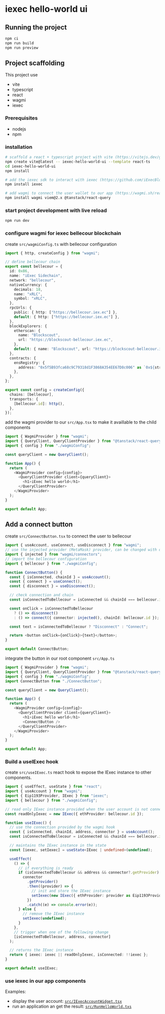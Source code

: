 # iexec hello-world ui

## Running the project

```sh
npm ci
npm run build
npm run preview
```

## Project scaffolding

This project use

- vite
- typescript
- react
- wagmi
- iexec

### Prerequisites

- nodejs
- npm

### installation

```sh
# scaffold a react + typescript project with vite (https://vitejs.dev/guide/)
npm create vite@latest -- iexec-hello-world-ui --template react-ts
cd iexec-hello-world-ui
npm install

# add the iexec sdk to interact with iexec (https://github.com/iExecBlockchainComputing/iexec-sdk/blob/master/docs/README.md)
npm install iexec

# add wagmi to connect the user wallet to our app (https://wagmi.sh/react/getting-started#manual-installation)
npm install wagmi viem@2.x @tanstack/react-query
```

### start project development with live reload

```sh
npm run dev
```

### configure wagmi for iexec bellecour blockchain

create `src/wagmiConfig.ts` with bellecour configuration

```ts
import { http, createConfig } from "wagmi";

// define bellecour chain
export const bellecour = {
  id: 0x86,
  name: "iExec Sidechain",
  network: "bellecour",
  nativeCurrency: {
    decimals: 18,
    name: "xRLC",
    symbol: "xRLC",
  },
  rpcUrls: {
    public: { http: ["https://bellecour.iex.ec"] },
    default: { http: ["https://bellecour.iex.ec"] },
  },
  blockExplorers: {
    etherscan: {
      name: "Blockscout",
      url: "https://blockscout-bellecour.iex.ec",
    },
    default: { name: "Blockscout", url: "https://blockscout-bellecour.iex.ec" },
  },
  contracts: {
    ensRegistry: {
      address: "0x5f5B93fca68c9C79318d1F3868A354EE67D8c006" as `0x${string}`,
    },
  },
};

export const config = createConfig({
  chains: [bellecour],
  transports: {
    [bellecour.id]: http(),
  },
});
```

add the wagmi provider to our `src/App.tsx` to make it availlable to the child components

```ts
import { WagmiProvider } from "wagmi";
import { QueryClient, QueryClientProvider } from "@tanstack/react-query";
import { config } from "./wagmiConfig";

const queryClient = new QueryClient();

function App() {
  return (
    <WagmiProvider config={config}>
      <QueryClientProvider client={queryClient}>
        <h1>iExec hello world</h1>
      </QueryClientProvider>
    </WagmiProvider>
  );
}

export default App;
```

## Add a connect button

create `src/ConnectButton.tsx` to connect the user to bellecour

```ts
import { useAccount, useConnect, useDisconnect } from "wagmi";
// use the injected provider (MetaMask) provider, can be changed with other connectors
import { injected } from "wagmi/connectors";
// import the bellecour configuration
import { bellecour } from "./wagmiConfig";

function ConnectButton() {
  const { isConnected, chainId } = useAccount();
  const { connect } = useConnect();
  const { disconnect } = useDisconnect();

  // check connection and chain
  const isConnectedToBellecour = isConnected && chainId === bellecour.id;

  const onClick = isConnectedToBellecour
    ? () => disconnect()
    : () => connect({ connector: injected(), chainId: bellecour.id });

  const text = isConnectedToBellecour ? "Disconnect" : "Connect";

  return <button onClick={onClick}>{text}</button>;
}

export default ConnectButton;
```

integrate the button in our root component `src/App.ts`

```ts
import { WagmiProvider } from "wagmi";
import { QueryClient, QueryClientProvider } from "@tanstack/react-query";
import { config } from "./wagmiConfig";
import ConnectButton from "./ConnectButton";

const queryClient = new QueryClient();

function App() {
  return (
    <WagmiProvider config={config}>
      <QueryClientProvider client={queryClient}>
        <h1>iExec hello world</h1>
        <ConnectButton />
      </QueryClientProvider>
    </WagmiProvider>
  );
}

export default App;
```

### Build a useIExec hook

create `src/useIExec.ts` react hook to expose the IExec instance to other components.

```ts
import { useEffect, useState } from "react";
import { useAccount } from "wagmi";
import { Eip1193Provider, IExec } from "iexec";
import { bellecour } from "./wagmiConfig";

// read only IExec instance provided when the user account is not connected
const readOnlyIexec = new IExec({ ethProvider: bellecour.id });

function useIExec() {
  // use the connection provided by the wagmi hook
  const { isConnected, chainId, address, connector } = useAccount();
  const isConnectedToBellecour = isConnected && chainId === bellecour.id;

  // maintains the IExec instance in the state
  const [iexec, setIexec] = useState<IExec | undefined>(undefined);

  useEffect(
    () => {
      // if everything is ready
      if (isConnectedToBellecour && address && connector?.getProvider) {
        connector
          .getProvider()
          .then((provider) => {
            // init and store the IExec instance
            setIexec(new IExec({ ethProvider: provider as Eip1193Provider }));
          })
          .catch((e) => console.error(e));
      } else {
        // remove the IExec instance
        setIexec(undefined);
      }
    },
    // trigger when one of the following change
    [isConnectedToBellecour, address, connector]
  );

  // returns the IExec instance
  return { iexec: iexec || readOnlyIexec, isConnected: !!iexec };
}

export default useIExec;
```

### use iexec in our app components

Examples:

- display the user account: [`src/IExecAccountWidget.tsx`](src/IExecAccountWidget.tsx)
- run an application an get the result: [`src/RunHelloWorld.txs`](src/RunHelloWorld.txs)
